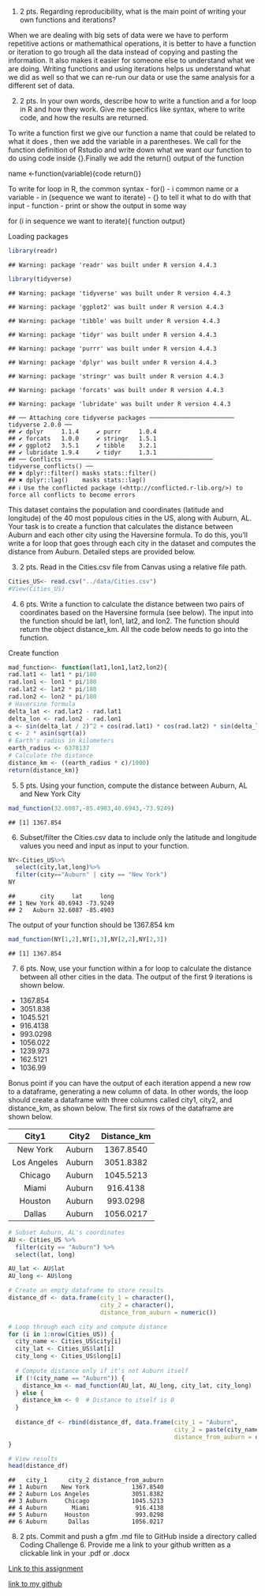 1.  2 pts. Regarding reproducibility, what is the main point of writing
    your own functions and iterations?

When we are dealing with big sets of data were we have to perform
repetitive actions or mathemathical operations, it is better to have a
function or iteration to go trough all the data instead of copying and
pasting the information. It also makes it easier for someone else to
understand what we are doing. Writing functions and using iterations
helps us understand what we did as well so that we can re-run our data
or use the same analysis for a different set of data.

2.  2 pts. In your own words, describe how to write a function and a for
    loop in R and how they work. Give me specifics like syntax, where to
    write code, and how the results are returned.

To write a function first we give our function a name that could be
related to what it does , then we add the variable in a parentheses. We
call for the function definition of Rstudio and write down what we want
our function to do using code inside {}.Finally we add the return()
output of the function

name \<-function(variable){code return()}

To write for loop in R, the common syntax - for() - i common name or a
variable - in (sequence we want to iterate) - {} to tell it what to do
with that input - function - print or show the output in some way

for (i in sequence we want to iterate){ function output}

Loading packages

``` r
library(readr)
```

    ## Warning: package 'readr' was built under R version 4.4.3

``` r
library(tidyverse)
```

    ## Warning: package 'tidyverse' was built under R version 4.4.3

    ## Warning: package 'ggplot2' was built under R version 4.4.3

    ## Warning: package 'tibble' was built under R version 4.4.3

    ## Warning: package 'tidyr' was built under R version 4.4.3

    ## Warning: package 'purrr' was built under R version 4.4.3

    ## Warning: package 'dplyr' was built under R version 4.4.3

    ## Warning: package 'stringr' was built under R version 4.4.3

    ## Warning: package 'forcats' was built under R version 4.4.3

    ## Warning: package 'lubridate' was built under R version 4.4.3

    ## ── Attaching core tidyverse packages ──────────────────────── tidyverse 2.0.0 ──
    ## ✔ dplyr     1.1.4     ✔ purrr     1.0.4
    ## ✔ forcats   1.0.0     ✔ stringr   1.5.1
    ## ✔ ggplot2   3.5.1     ✔ tibble    3.2.1
    ## ✔ lubridate 1.9.4     ✔ tidyr     1.3.1
    ## ── Conflicts ────────────────────────────────────────── tidyverse_conflicts() ──
    ## ✖ dplyr::filter() masks stats::filter()
    ## ✖ dplyr::lag()    masks stats::lag()
    ## ℹ Use the conflicted package (<http://conflicted.r-lib.org/>) to force all conflicts to become errors

This dataset contains the population and coordinates (latitude and
longitude) of the 40 most populous cities in the US, along with Auburn,
AL. Your task is to create a function that calculates the distance
between Auburn and each other city using the Haversine formula. To do
this, you’ll write a for loop that goes through each city in the dataset
and computes the distance from Auburn. Detailed steps are provided
below.

3.  2 pts. Read in the Cities.csv file from Canvas using a relative file
    path.

``` r
Cities_US<- read.csv("../data/Cities.csv")
#View(Cities_US)
```

4.  6 pts. Write a function to calculate the distance between two pairs
    of coordinates based on the Haversine formula (see below). The input
    into the function should be lat1, lon1, lat2, and lon2. The function
    should return the object distance_km. All the code below needs to go
    into the function.

Create function

``` r
mad_function<- function(lat1,lon1,lat2,lon2){
rad.lat1 <- lat1 * pi/180
rad.lon1 <- lon1 * pi/180
rad.lat2 <- lat2 * pi/180
rad.lon2 <- lon2 * pi/180
# Haversine formula
delta_lat <- rad.lat2 - rad.lat1
delta_lon <- rad.lon2 - rad.lon1
a <- sin(delta_lat / 2)^2 + cos(rad.lat1) * cos(rad.lat2) * sin(delta_lon / 2)^2
c <- 2 * asin(sqrt(a))
# Earth's radius in kilometers
earth_radius <- 6378137
# Calculate the distance
distance_km <- ((earth_radius * c)/1000)
return(distance_km)}
```

5.  5 pts. Using your function, compute the distance between Auburn, AL
    and New York City

``` r
mad_function(32.6087,-85.4903,40.6943,-73.9249)
```

    ## [1] 1367.854

6.  Subset/filter the Cities.csv data to include only the latitude and
    longitude values you need and input as input to your function.

``` r
NY<-Cities_US%>%
  select(city,lat,long)%>%
  filter(city=="Auburn" | city == "New York")
NY
```

    ##       city     lat     long
    ## 1 New York 40.6943 -73.9249
    ## 2   Auburn 32.6087 -85.4903

The output of your function should be 1367.854 km

``` r
mad_function(NY[1,2],NY[1,3],NY[2,2],NY[2,3])
```

    ## [1] 1367.854

7.  6 pts. Now, use your function within a for loop to calculate the
    distance between all other cities in the data. The output of the
    first 9 iterations is shown below.

-   1367.854
-   3051.838
-   1045.521
-   916.4138
-   993.0298
-   1056.022
-   1239.973
-   162.5121
-   1036.99

Bonus point if you can have the output of each iteration append a new
row to a dataframe, generating a new column of data. In other words, the
loop should create a dataframe with three columns called city1, city2,
and distance_km, as shown below. The first six rows of the dataframe are
shown below.

|    City1    | City2  | Distance_km |
|:-----------:|:------:|:-----------:|
|  New York   | Auburn |  1367.8540  |
| Los Angeles | Auburn |  3051.8382  |
|   Chicago   | Auburn |  1045.5213  |
|    Miami    | Auburn |  916.4138   |
|   Houston   | Auburn |  993.0298   |
|   Dallas    | Auburn |  1056.0217  |

``` r
# Subset Auburn, AL's coordinates
AU <- Cities_US %>%
  filter(city == "Auburn") %>%
  select(lat, long)

AU_lat <- AU$lat
AU_long <- AU$long

# Create an empty dataframe to store results
distance_df <- data.frame(city_1 = character(),
                          city_2 = character(),
                          distance_from_auburn = numeric())

# Loop through each city and compute distance
for (i in 1:nrow(Cities_US)) {
  city_name <- Cities_US$city[i]
  city_lat <- Cities_US$lat[i]
  city_long <- Cities_US$long[i]
  
  # Compute distance only if it's not Auburn itself
  if (!(city_name == "Auburn")) {
    distance_km <- mad_function(AU_lat, AU_long, city_lat, city_long)
  } else {
    distance_km <- 0  # Distance to itself is 0
  }
  
  distance_df <- rbind(distance_df, data.frame(city_1 = "Auburn",
                                               city_2 = paste(city_name),
                                               distance_from_auburn = distance_km))
}

# View results
head(distance_df)
```

    ##   city_1      city_2 distance_from_auburn
    ## 1 Auburn    New York            1367.8540
    ## 2 Auburn Los Angeles            3051.8382
    ## 3 Auburn     Chicago            1045.5213
    ## 4 Auburn       Miami             916.4138
    ## 5 Auburn     Houston             993.0298
    ## 6 Auburn      Dallas            1056.0217

8.  2 pts. Commit and push a gfm .md file to GitHub inside a directory
    called Coding Challenge 6. Provide me a link to your github written
    as a clickable link in your .pdf or .docx

[Link to this
assignment](https://github.com/Aswystun/PLPA/tree/master/coding_challenge_6)

[link to my github](https://github.com/Aswystun/PLPA)
